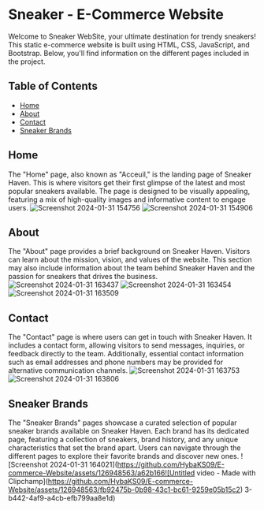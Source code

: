 # Sneaker - E-Commerce Website

Welcome to Sneaker WebSite, your ultimate destination for trendy sneakers! This static e-commerce website is built using HTML, CSS, JavaScript, and Bootstrap. Below, you'll find information on the different pages included in the project.

## Table of Contents

- [Home](#home)
- [About](#about)
- [Contact](#contact)
- [Sneaker Brands](#sneaker-brands)

## Home

The "Home" page, also known as "Acceuil," is the landing page of Sneaker Haven. This is where visitors get their first glimpse of the latest and most popular sneakers available. The page is designed to be visually appealing, featuring a mix of high-quality images and informative content to engage users.
![Screenshot 2024-01-31 154756](https://github.com/HybaKS09/E-commerce-Website/assets/126948563/4d93955e-48be-4f7b-b027-575ae2e32200)
![Screenshot 2024-01-31 154906](https://github.com/HybaKS09/E-commerce-Website/assets/126948563/4611ae3e-a5ee-4b6a-b185-6d74ec40bc81)

## About

The "About" page provides a brief background on Sneaker Haven. Visitors can learn about the mission, vision, and values of the website. This section may also include information about the team behind Sneaker Haven and the passion for sneakers that drives the business.
![Screenshot 2024-01-31 163437](https://github.com/HybaKS09/E-commerce-Website/assets/126948563/e3636637-9b07-4c0e-a3ab-0879873ff4a8)
![Screenshot 2024-01-31 163454](https://github.com/HybaKS09/E-commerce-Website/assets/126948563/f2cffaf9-72d4-4a23-bd75-0982b7f93a3f)
![Screenshot 2024-01-31 163509](https://github.com/HybaKS09/E-commerce-Website/assets/126948563/65ade2b1-cfc6-4835-ba87-164e5ef4989d)



## Contact

The "Contact" page is where users can get in touch with Sneaker Haven. It includes a contact form, allowing visitors to send messages, inquiries, or feedback directly to the team. Additionally, essential contact information such as email addresses and phone numbers may be provided for alternative communication channels.
![Screenshot 2024-01-31 163753](https://github.com/HybaKS09/E-commerce-Website/assets/126948563/2eaec8ca-955d-4ba3-94c6-b8b2a55be46c)
![Screenshot 2024-01-31 163806](https://github.com/HybaKS09/E-commerce-Website/assets/126948563/9102b669-5081-4f4b-a504-70328b20d68b)



## Sneaker Brands

The "Sneaker Brands" pages showcase a curated selection of popular sneaker brands available on Sneaker Haven. Each brand has its dedicated page, featuring a collection of sneakers, brand history, and any unique characteristics that set the brand apart. Users can navigate through the different pages to explore their favorite brands and discover new ones.
![Screenshot 2024-01-31 164021](https://github.com/HybaKS09/E-commerce-Website/assets/126948563/a62b166![Untitled video - Made with Clipchamp](https://github.com/HybaKS09/E-commerce-Website/assets/126948563/fb92475b-0b98-43c1-bc61-9259e05b15c2)
3-b442-4af9-a4cb-efb799aa8e1d)


